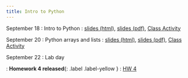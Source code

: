 ```yaml
---
title: Intro to Python
---
```


September 18
: Intro to Python
  : [slides (html)](https://sta279-f23.github.io/slides/lecture_9.html), [slides (pdf)](https://sta279-f23.github.io/slides/lecture_9.pdf), [Class Activity](https://sta279-f23.github.io/class_activities/ca_lecture_9.html)

September 20
: Python arrays and lists
  : [slides (html)](https://sta279-f23.github.io/slides/lecture_10.html), [slides (pdf)](https://sta279-f23.github.io/slides/lecture_10.pdf), [Class Activity](https://sta279-f23.github.io/class_activities/ca_lecture_10.html)
  
September 22
: Lab day

: **Homework 4 released**{: .label .label-yellow }
  : [HW 4](https://sta279-f23.github.io/homework/hw_4.html)